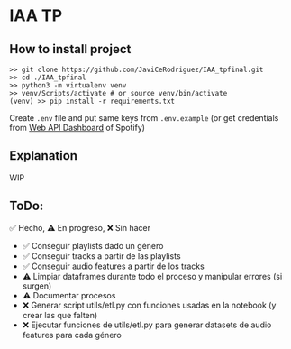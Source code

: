 # IAA TP

## How to install project

```shell
>> git clone https://github.com/JaviCeRodriguez/IAA_tpfinal.git
>> cd ./IAA_tpfinal
>> python3 -m virtualenv venv
>> venv/Scripts/activate # or source venv/bin/activate
(venv) >> pip install -r requirements.txt
```

Create `.env` file and put same keys from `.env.example` (or get credentials from [Web API Dashboard](https://developer.spotify.com/dashboard) of Spotify)

## Explanation

WIP

## ToDo:

✅ Hecho, ⚠️ En progreso, ❌ Sin hacer

- ✅ Conseguir playlists dado un género
- ✅ Conseguir tracks a partir de las playlists
- ✅ Conseguir audio features a partir de los tracks
- ⚠️ Limpiar dataframes durante todo el proceso y manipular errores (si surgen)
- ⚠️ Documentar procesos
- ❌ Generar script utils/etl.py con funciones usadas en la notebook (y crear las que falten)
- ❌ Ejecutar funciones de utils/etl.py para generar datasets de audio features para cada género
